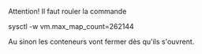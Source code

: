 Attention!
Il faut rouler la commande

sysctl -w vm.max_map_count=262144

Au sinon les conteneurs vont fermer dès qu'ils s'ouvrent.